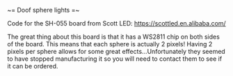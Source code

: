 ~= Doof sphere lights =~

Code for the SH-055 board from Scott LED: https://scottled.en.alibaba.com/

The great thing about this board is that it has a WS2811 chip on both sides of the board. This means that each sphere is
actually 2 pixels! Having 2 pixels per sphere allows for some great effects...Unfortunately they seemed to have stopped
manufacturing it so you will need to contact them to see if it can be ordered.

